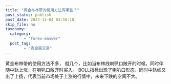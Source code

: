 ```yaml
---
title: "黄金布林带的使用方法有哪些？"
post_status: publish
post_date: 2023-11-04 03:50:18
skip_file: no
taxonomy:
  category:
        - "forex-answer"
  post_tag:
        - "贵金属交易"
---
```


黄金布林带的使用方法不多， 就几个，比如当布林线喇叭口敞开的时候，同时伴随中轨上涨，在喇叭口敞开时买入。 BOLL指标出现了喇叭口形态，同时中轨线又出了上扬，代表当前市场处于上涨的行情中，未来下跌的空间不大。
